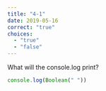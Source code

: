 ```yaml
---
title: "4-1"
date: 2019-05-16
correct: "true"
choices:
  - "true"
  - "false"
---
```


What will the console.log print?

```js
console.log(Boolean(" "))
```